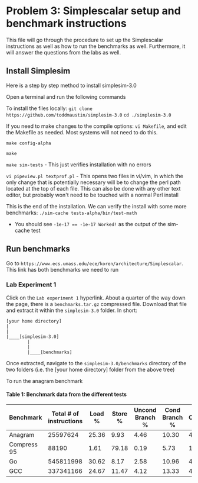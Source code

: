 # Problem 3: Simplescalar setup and benchmark instructions

This file will go through the procedure to set up the Simplescalar instructions as well as how to run the benchmarks as well. Furthermore, it will answer the questions from the labs as well.

## Install Simplesim

Here is a step by step method to install simplesim-3.0

Open a terminal and run the following commands

To install the files locally:
`git clone https://github.com/toddmaustin/simplesim-3.0`
`cd ./simplesim-3.0`

If you need to make changes to the compile options:
`vi Makefile`, and edit the Makefile as needed. Most systems will not need to do this.

`make config-alpha`

`make`

`make sim-tests` - This just verifies installation with no errors

`vi pipeview.pl textprof.pl` - This opens two files in vi/vim, in which the only change that is potentially necessary will be to change the perl path located at the top of each file. This can also be done with any other text editor, but probably won't need to be touched with a normal Perl install

This is the end of the installation. We can verify the install with some more benchmarks: `./sim-cache tests-alpha/bin/test-math`
- You should see `-1e-17 == -1e-17 Worked!` as the output of the sim-cache test


## Run benchmarks

Go to `https://www.ecs.umass.edu/ece/koren/architecture/Simplescalar`. This link has both benchmarks we need to run

### Lab Experiment 1

Click on the `Lab experiment 1` hyperlink. About a quarter of the way down the page, there is a `benchmarks.tar.gz` compressed file. Download that file and extract it within the `simplesim-3.0` folder. In short:

```
[your home directory]
|
|
|____[simplesim-3.0]
        |
        |
        |____[benchmarks]
```

Once extracted, navigate to the `simplesim-3.0/benchmarks` directory of the two folders (i.e. the [your home directory] folder from the above tree)

To run the anagram benchmark

#### Table 1: Benchmark data from the different tests

| Benchmark | Total # of instructions | Load % | Store % | Uncond Branch % | Cond Branch % | Integer Computation % | Floating pt Computation % |
|-----------|------------------------|--------|---------|-----------------|---------------|----------------------|---------------------------|
| Anagram | 25597624 | 25.36 | 9.93 | 4.46 | 10.30 | 44.63 | 5.31 |
| Compress 95 | 88190 | 1.61 | 79.18 | 0.19 | 5.73 | 13.27 | 0.00 |
| Go | 545811998 | 30.62 | 8.17 | 2.58 | 10.96 | 47.64 | 0.03 |
| GCC | 337341166 | 24.67 | 11.47 | 4.12 | 13.33 | 46.30 | 0.11 |

